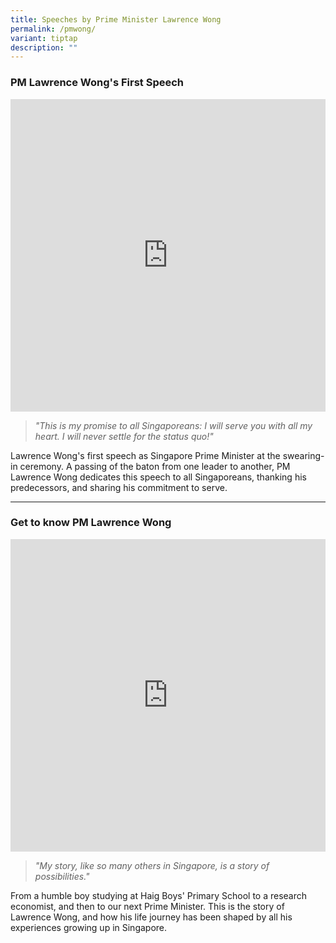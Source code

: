 ```yaml
---
title: Speeches by Prime Minister Lawrence Wong
permalink: /pmwong/
variant: tiptap
description: ""
---
```

<h3><strong>PM Lawrence Wong's First Speech</strong></h3>
<div class="iframe-wrapper">
<iframe height="500" width="100%" allowfullscreen="true" frameborder="" src="https://www.youtube.com/embed/02wyKGU7F6Y?si=Gfku6TqHm55OGOBY"></iframe>
</div>
<blockquote>
<p><em>"This is my promise to all Singaporeans: I will serve you with all my heart. I will never settle for the status quo!"</em>
</p>
</blockquote>
<p>Lawrence Wong's first speech as Singapore Prime Minister at the swearing-in
ceremony. A passing of the baton from one leader to another, PM Lawrence
Wong dedicates this speech to all Singaporeans, thanking his predecessors,
and sharing his commitment to serve.</p>
<p></p>
<p></p>
<hr>
<p></p>
<h3><strong>Get to know PM Lawrence Wong</strong></h3>
<div class="iframe-wrapper">
<iframe height="500" width="100%" allowfullscreen="true" frameborder="0" src="https://www.youtube.com/embed/pqgQr7Eqzlc?si=bpOs_tOWsl1pEW3n"></iframe>
</div>
<blockquote>
<p><em>"My story, like so many others in Singapore, is a story of possibilities."</em>
</p>
</blockquote>
<p>From a humble boy studying at Haig Boys' Primary School to a research
economist, and then to our next Prime Minister. This is the story of Lawrence
Wong, and how his life journey has been shaped by all his experiences growing
up in Singapore.</p>
<p></p>